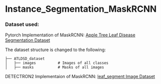 # Instance_Segmentation_MaskRCNN

### Dataset used:

Pytorch Implementation of MaskRCNN:
[Apple Tree Leaf Disease Segmentation Dataset](https://www.scidb.cn/en/detail?dataSetId=0e1f57004db842f99668d82183afd578&dataSetType=personal)

The dataset structure is changed to the following:

    ├── ATLDSD_dataset      
    │   ├── images          # Images of all classes
    │   ├── masks           # Masks of all images

DETECTRON2 Implementaion of MaskRCNN:
[leaf_segment Image Dataset](https://universe.roboflow.com/fpt-vl85s/leaf_segment/dataset/2)



